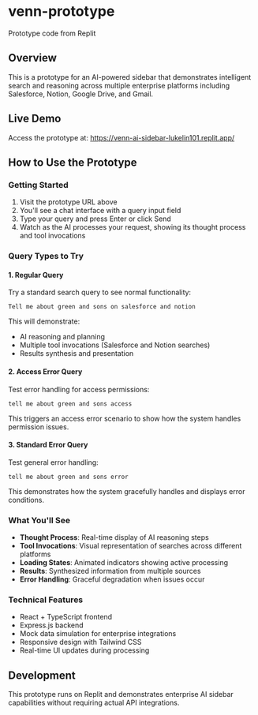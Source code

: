 
# venn-prototype
Prototype code from Replit

## Overview
This is a prototype for an AI-powered sidebar that demonstrates intelligent search and reasoning across multiple enterprise platforms including Salesforce, Notion, Google Drive, and Gmail.

## Live Demo
Access the prototype at: https://venn-ai-sidebar-lukelin101.replit.app/

## How to Use the Prototype

### Getting Started
1. Visit the prototype URL above
2. You'll see a chat interface with a query input field
3. Type your query and press Enter or click Send
4. Watch as the AI processes your request, showing its thought process and tool invocations

### Query Types to Try

#### 1. Regular Query
Try a standard search query to see normal functionality:
```
Tell me about green and sons on salesforce and notion
```
This will demonstrate:
- AI reasoning and planning
- Multiple tool invocations (Salesforce and Notion searches)
- Results synthesis and presentation

#### 2. Access Error Query
Test error handling for access permissions:
```
tell me about green and sons access
```
This triggers an access error scenario to show how the system handles permission issues.

#### 3. Standard Error Query
Test general error handling:
```
tell me about green and sons error
```
This demonstrates how the system gracefully handles and displays error conditions.

### What You'll See
- **Thought Process**: Real-time display of AI reasoning steps
- **Tool Invocations**: Visual representation of searches across different platforms
- **Loading States**: Animated indicators showing active processing
- **Results**: Synthesized information from multiple sources
- **Error Handling**: Graceful degradation when issues occur

### Technical Features
- React + TypeScript frontend
- Express.js backend
- Mock data simulation for enterprise integrations
- Responsive design with Tailwind CSS
- Real-time UI updates during processing

## Development
This prototype runs on Replit and demonstrates enterprise AI sidebar capabilities without requiring actual API integrations.
